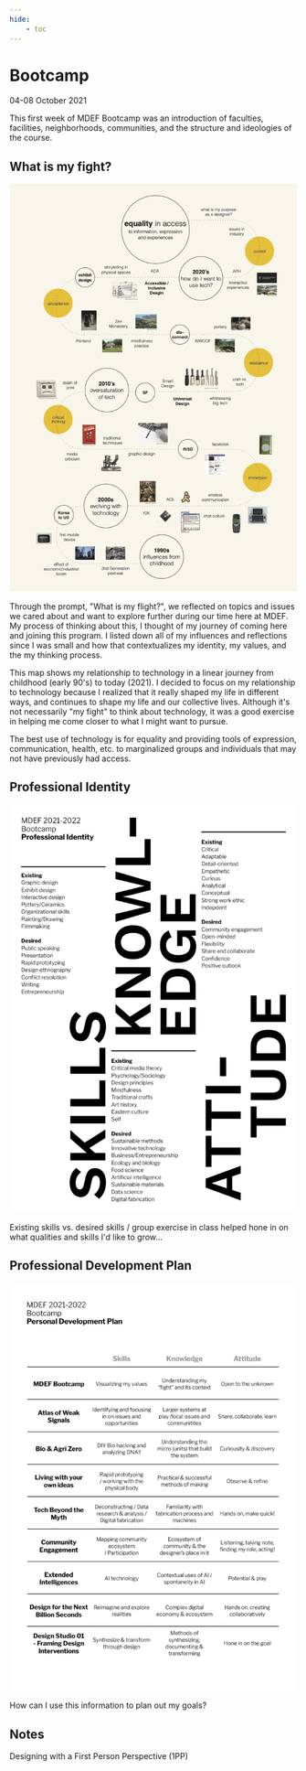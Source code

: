 ```yaml
---
hide:
    - toc
---
```


# Bootcamp
04-08 October 2021

This first week of MDEF Bootcamp was an introduction of faculties, facilities, neighborhoods, communities, and the structure and ideologies of the course.

<h2>What is my fight?</h2>

![](../images/ACho_MyFight.jpg)

Through the prompt, "What is my flight?", we reflected on topics and issues we cared about and want to explore further during our time here at MDEF. My process of thinking about this, I thought of my journey of coming here and joining this program. I listed down all of my influences and reflections since I was small and how that contextualizes my identity, my values, and the my thinking process.

This map shows my relationship to technology in a linear journey from childhood (early 90's) to today (2021). I decided to focus on my relationship to technology because I realized that it really shaped my life in different ways, and continues to shape my life and our collective lives. Although it's not necessarily "my fight" to think about technology, it was a good exercise in helping me come closer to what I might want to pursue.

The best use of technology is for equality and providing tools of expression, communication, health, etc. to marginalized groups and individuals that may not have previously had access.


<h2>Professional Identity</h2>

![](../images/ProfessionalIdentity_211010.jpg)

Existing skills vs. desired skills / group exercise in class helped hone in on what qualities and skills I'd like to grow... 


<h2>Professional Development Plan</h2>

![](../images/ProfessionalIdentity_2110102.jpg)

How can I use this information to plan out my goals?

<h2>Notes</h2>

Designing with a First Person Perspective (1PP)
